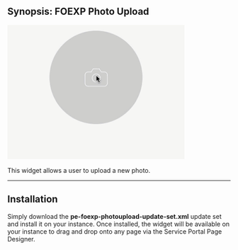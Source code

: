 ## Synopsis: FOEXP Photo Upload

![FOEXP Photo Upload](../images/pe-foexp-photoupload.gif "FOEXP Photo Upload")

This widget allows a user to upload a new photo.
***

## Installation

Simply download the **pe-foexp-photoupload-update-set.xml** update set and install it on your instance. Once installed, the widget will be available on your instance to drag and drop onto any page via the Service Portal Page Designer.